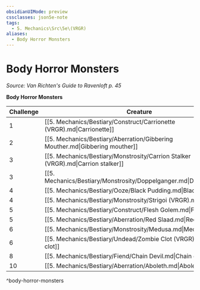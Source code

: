 ```yaml
---
obsidianUIMode: preview
cssclasses: json5e-note
tags:
  - 5. Mechanics\Src\5e\(VRGR)
aliases:
  - Body Horror Monsters
---
```

# Body Horror Monsters
*Source: Van Richten's Guide to Ravenloft p. 45* 

**Body Horror Monsters**

| Challenge | Creature | Source |
|-----------|----------|--------|
| 1 | [[5. Mechanics/Bestiary/Construct/Carrionette (VRGR).md\|Carrionette]] | VGR |
| 2 | [[5. Mechanics/Bestiary/Aberration/Gibbering Mouther.md\|Gibbering mouther]] | "MM" |
| 3 | [[5. Mechanics/Bestiary/Monstrosity/Carrion Stalker (VRGR).md\|Carrion stalker]] | VGR |
| 3 | [[5. Mechanics/Bestiary/Monstrosity/Doppelganger.md\|Doppelganger]] | "MM" |
| 4 | [[5. Mechanics/Bestiary/Ooze/Black Pudding.md\|Black pudding]] | "MM" |
| 4 | [[5. Mechanics/Bestiary/Monstrosity/Strigoi (VRGR).md\|Strigoi]] | VGR |
| 5 | [[5. Mechanics/Bestiary/Construct/Flesh Golem.md\|Flesh golem]] | "MM" |
| 5 | [[5. Mechanics/Bestiary/Aberration/Red Slaad.md\|Red slaad]] | "MM" |
| 6 | [[5. Mechanics/Bestiary/Monstrosity/Medusa.md\|Medusa]] | "MM" |
| 6 | [[5. Mechanics/Bestiary/Undead/Zombie Clot (VRGR).md\|Zombie clot]] | VGR |
| 8 | [[5. Mechanics/Bestiary/Fiend/Chain Devil.md\|Chain devil]] | "MM" |
| 10 | [[5. Mechanics/Bestiary/Aberration/Aboleth.md\|Aboleth]] | "MM" |
^body-horror-monsters
